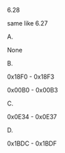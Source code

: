 6.28

same like 6.27

A.

None

B.

0x18F0 - 0x18F3

0x00B0 - 0x00B3

C.

0x0E34 - 0x0E37

D.

0x1BDC - 0x1BDF
